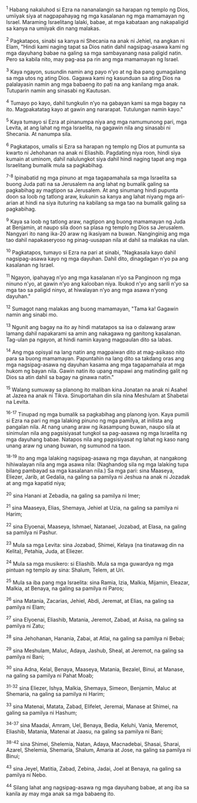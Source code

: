 <sup>1</sup>
Habang nakaluhod si Ezra na nananalangin sa harapan ng templo ng Dios, umiiyak siya at nagpapahayag ng mga kasalanan ng mga mamamayan ng Israel. Maraming Israelitang lalaki, babae, at mga kabataan ang nakapaligid sa kanya na umiiyak din nang malakas. 

<sup>2</sup>
Pagkatapos, sinabi sa kanya ni Shecania na anak ni Jehiel, na angkan ni Elam, "Hindi kami naging tapat sa Dios natin dahil nagsipag-asawa kami ng mga dayuhang babae na galing sa mga sambayanang nasa paligid natin. Pero sa kabila nito, may pag-asa pa rin ang mga mamamayan ng Israel. 

<sup>3</sup>
Kaya ngayon, susundin namin ang payo nʼyo at ng iba pang gumagalang sa mga utos ng ating Dios. Gagawa kami ng kasunduan sa ating Dios na palalayasin namin ang mga babaeng ito pati na ang kanilang mga anak. Tutuparin namin ang sinasabi ng Kautusan. 

<sup>4</sup>
Tumayo po kayo, dahil tungkulin nʼyo na gabayan kami sa mga bagay na ito. Magpakatatag kayo at gawin ang nararapat. Tutulungan namin kayo." 

<sup>5</sup>
Kaya tumayo si Ezra at pinanumpa niya ang mga namumunong pari, mga Levita, at ang lahat ng mga Israelita, na gagawin nila ang sinasabi ni Shecania. At nanumpa sila. 

<sup>6</sup>
Pagkatapos, umalis si Ezra sa harapan ng templo ng Dios at pumunta sa kwarto ni Jehohanan na anak ni Eliashib. Pagdating niya roon, hindi siya kumain at uminom, dahil nalulungkot siya dahil hindi naging tapat ang mga Israelitang bumalik mula sa pagkabihag.

<sup>7-8</sup>
Ipinabatid ng mga pinuno at mga tagapamahala sa mga Israelita sa buong Juda pati na sa Jerusalem na ang lahat ng bumalik galing sa pagkabihag ay magtipon sa Jerusalem. At ang sinumang hindi pupunta doon sa loob ng tatlong araw, kukunin sa kanya ang lahat niyang mga ari-arian at hindi na siya ituturing na kabilang sa mga tao na bumalik galing sa pagkabihag. 

<sup>9</sup>
Kaya sa loob ng tatlong araw, nagtipon ang buong mamamayan ng Juda at Benjamin, at naupo sila doon sa plasa ng templo ng Dios sa Jerusalem. Nangyari ito nang ika-20 araw ng ikasiyam na buwan. Nanginginig ang mga tao dahil napakaseryoso ng pinag-uusapan nila at dahil sa malakas na ulan. 

<sup>10</sup>
Pagkatapos, tumayo si Ezra na pari at sinabi, "Nagkasala kayo dahil nagsipag-asawa kayo ng mga dayuhan. Dahil dito, dinagdagan nʼyo pa ang kasalanan ng Israel. 

<sup>11</sup>
Ngayon, ipahayag nʼyo ang mga kasalanan nʼyo sa Panginoon ng mga ninuno nʼyo, at gawin nʼyo ang kalooban niya. Ibukod nʼyo ang sarili nʼyo sa mga tao sa paligid ninyo, at hiwalayan nʼyo ang mga asawa nʼyong dayuhan." 

<sup>12</sup>
Sumagot nang malakas ang buong mamamayan, "Tama ka! Gagawin namin ang sinabi mo. 

<sup>13</sup>
Ngunit ang bagay na ito ay hindi matatapos sa isa o dalawang araw lamang dahil napakarami sa amin ang nakagawa ng ganitong kasalanan. Tag-ulan pa ngayon, at hindi namin kayang magpaulan dito sa labas. 

<sup>14</sup>
Ang mga opisyal na lang natin ang magpaiwan dito at mag-asikaso nito para sa buong mamamayan. Papuntahin na lang dito sa takdang oras ang mga nagsipag-asawa ng dayuhan kasama ang mga tagapamahala at mga hukom ng bayan nila. Gawin natin ito upang mapawi ang matinding galit ng Dios sa atin dahil sa bagay na ginawa natin." 

<sup>15</sup>
Walang sumuway sa planong ito maliban kina Jonatan na anak ni Asahel at Jazea na anak ni Tikva. Sinuportahan din sila nina Meshulam at Shabetai na Levita.

<sup>16-17</sup>
Tinupad ng mga bumalik sa pagkabihag ang planong iyon. Kaya pumili si Ezra na pari ng mga lalaking pinuno ng mga pamilya, at inilista ang pangalan nila. At nang unang araw ng ikasampung buwan, naupo sila at sinimulan nila ang pagsisiyasat tungkol sa pag-aasawa ng mga Israelita ng mga dayuhang babae. Natapos nila ang pagsisiyasat ng lahat ng kaso nang unang araw ng unang buwan, ng sumunod na taon.

<sup>18-19</sup>
Ito ang mga lalaking nagsipag-asawa ng mga dayuhan, at nangakong hihiwalayan nila ang mga asawa nila: (Naghandog sila ng mga lalaking tupa bilang pambayad sa mga kasalanan nila.) Sa mga pari: sina Maaseya, Eliezer, Jarib, at Gedalia, na galing sa pamilya ni Jeshua na anak ni Jozadak at ang mga kapatid niya; 

<sup>20</sup>
sina Hanani at Zebadia, na galing sa pamilya ni Imer; 

<sup>21</sup>
sina Maaseya, Elias, Shemaya, Jehiel at Uzia, na galing sa pamilya ni Harim; 

<sup>22</sup>
sina Elyoenai, Maaseya, Ishmael, Natanael, Jozabad, at Elasa, na galing sa pamilya ni Pashur. 

<sup>23</sup>
Mula sa mga Levita: sina Jozabad, Shimei, Kelaya (na tinatawag din na Kelita), Petahia, Juda, at Eliezer. 

<sup>24</sup>
Mula sa mga musikero: si Eliashib. Mula sa mga guwardya ng mga pintuan ng templo ay sina: Shalum, Telem, at Uri. 

<sup>25</sup>
Mula sa iba pang mga Israelita: sina Ramia, Izia, Malkia, Mijamin, Eleazar, Malkia, at Benaya, na galing sa pamilya ni Paros; 

<sup>26</sup>
sina Matania, Zacarias, Jehiel, Abdi, Jeremat, at Elias, na galing sa pamilya ni Elam; 

<sup>27</sup>
sina Elyoenai, Eliashib, Matania, Jeremot, Zabad, at Asisa, na galing sa pamilya ni Zatu; 

<sup>28</sup>
sina Jehohanan, Hanania, Zabai, at Atlai, na galing sa pamilya ni Bebai; 

<sup>29</sup>
sina Meshulam, Maluc, Adaya, Jashub, Sheal, at Jeremot, na galing sa pamilya ni Bani; 

<sup>30</sup>
sina Adna, Kelal, Benaya, Maaseya, Matania, Bezalel, Binui, at Manase, na galing sa pamilya ni Pahat Moab;

<sup>31-32</sup>
sina Eliezer, Ishya, Malkia, Shemaya, Simeon, Benjamin, Maluc at Shemaria, na galing sa pamilya ni Harim; 

<sup>33</sup>
sina Matenai, Matata, Zabad, Elifelet, Jeremai, Manase at Shimei, na galing sa pamilya ni Hashum;

<sup>34-37</sup>
sina Maadai, Amram, Uel, Benaya, Bedia, Keluhi, Vania, Meremot, Eliashib, Matania, Matenai at Jaasu, na galing sa pamilya ni Bani;

<sup>38-42</sup>
sina Shimei, Shelemia, Natan, Adaya, Macnadebai, Shasai, Sharai, Azarel, Shelemia, Shemaria, Shalum, Amaria at Jose, na galing sa pamilya ni Binui; 

<sup>43</sup>
sina Jeyel, Matitia, Zabad, Zebina, Jadai, Joel at Benaya, na galing sa pamilya ni Nebo. 

<sup>44</sup>
Silang lahat ang nagsipag-asawa ng mga dayuhang babae, at ang iba sa kanila ay may mga anak sa mga babaeng ito.
